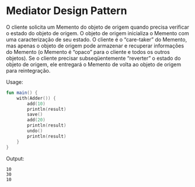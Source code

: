 # Mediator Design Pattern

O cliente solicita um Memento do objeto de origem quando precisa verificar o estado do objeto de origem. O objeto de origem inicializa o Memento com uma caracterização de seu estado. O cliente é o “care-taker” do Memento, mas apenas o objeto de origem pode armazenar e recuperar informações do Memento (o Memento é “opaco” para o cliente e todos os outros objetos). Se o cliente precisar subseqüentemente “reverter” o estado do objeto de origem, ele entregará o Memento de volta ao objeto de origem para reintegração.

Usage:
```kotlin
fun main() {
    with(Adder()) {
        add(10)
        println(result)
        save()
        add(20)
        println(result)
        undo()
        println(result)
    }
}
```

Output:
```text
10
30
10
```